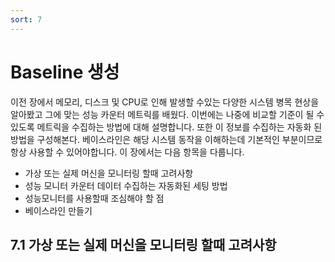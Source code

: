 ```yaml
---
sort: 7
---
```


# Baseline 생성

이전 장에서 메모리, 디스크 및 CPU로 인해 발생할 수있는 다양한 시스템 병목 현상을 알아봤고 그에 맞는 성능 카운터 메트릭를 배웠다. 이번에는 나중에 비교할 기준이 될 수 있도록 메트릭을 수집하는 방법에 대해 설명합니다. 또한 이 정보를 수집하는 자동화 된 방법을 구성해본다. 베이스라인은 해당 시스템 동작을 이해하는데 기본적인 부분이므로 항상 사용할 수 있어야합니다. 이 장에서는 다음 항목을 다룹니다.

*	가상 또는 실제 머신을 모니터링 할때 고려사항
*	성능 모니터 카운터 데이터 수집하는 자동화된 세팅 방법
*	성능모니터를 사용할때 조심해야 할 점
*	베이스라인 만들기



## 7.1 가상 또는 실제 머신을 모니터링 할때 고려사항

